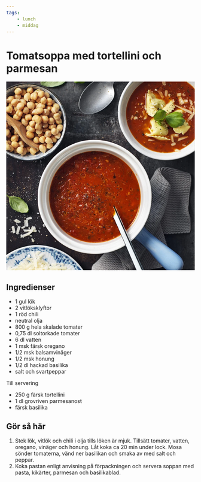 ```yaml
---
tags:
    - lunch
    - middag
---
```

# Tomatsoppa med tortellini och parmesan

![image](./tomatsoppa-med-tortellini-och-parmesan.webp)

## Ingredienser

- 1 gul lök
- 2 vitlöksklyftor
- 1 röd chili
- neutral olja
- 800 g hela skalade tomater
- 0,75 dl soltorkade tomater
- 6 dl vatten
- 1 msk färsk oregano
- 1/2 msk balsamvinäger
- 1/2 msk honung
- 1/2 dl hackad basilika
- salt och svartpeppar

Till servering

- 250 g färsk tortellini
- 1 dl grovriven parmesanost
- färsk basilika

## Gör så här

1. Stek lök, vitlök och chili i olja tills löken är mjuk. Tillsätt tomater, vatten, oregano, vinäger och honung. Låt koka ca 20 min under lock. Mosa sönder tomaterna, vänd ner basilikan och smaka av med salt och peppar.
2. Koka pastan enligt anvisning på förpackningen och servera soppan med pasta, kikärter, parmesan och basilikablad.
